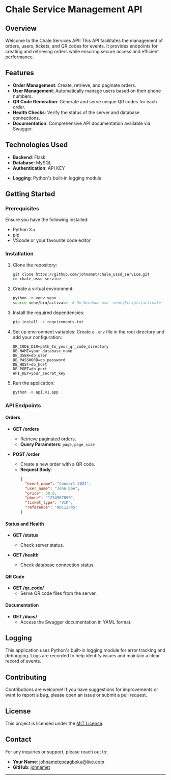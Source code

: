 # Chale Service Management API

## Overview

Welcome to the Chale Services API! This API facilitates the management of orders, users, tickets, and QR codes for events. It provides endpoints for creating and retrieving orders while ensuring secure access and efficient performance.

## Features

- **Order Management**: Create, retrieve, and paginate orders.
- **User Management**: Automatically manage users based on their phone numbers.
- **QR Code Generation**: Generate and serve unique QR codes for each order.
- **Health Checks**: Verify the status of the server and database connections.
- **Documentation**: Comprehensive API documentation available via Swagger.

## Technologies Used

- **Backend**: Flask
- **Database**: MySQL
- **Authentication**: API KEY
<!-- - **Caching**: Redis (if applicable)
- **Message Broker**: RabbitMQ (if applicable) -->
- **Logging**: Python's built-in logging module

## Getting Started

### Prerequisites

Ensure you have the following installed:

- Python 3.x
- pip
- VScode or your favourite code editor

### Installation

1. Clone the repository:
   ```bash
   git clone https://github.com/johnamet/chale_ussd_service.git
   cd chale_ussd-service
   ```

2. Create a virtual environment:
   ```bash
   python -m venv venv
   source venv/bin/activate  # On Windows use `venv\Scripts\activate`
   ```

3. Install the required dependencies:
   ```bash
   pip install -r requirements.txt
   ```

4. Set up environment variables:
   Create a `.env` file in the root directory and add your configuration:
   ```plaintext
   QR_CODE_DIR=path_to_your_qr_code_directory
   DB_NAME=your_database_name
   DB_USER=db_user
   DB_PASSWORD=db_password
   DB_HOST=db_host
   DB_PORT=db_port
   API_KEY=your_secret_key
   ```

5. Run the application:
   ```bash
   python -m api.v1.app
   ```

### API Endpoints

#### Orders

- **GET /orders**
  - Retrieve paginated orders.
  - **Query Parameters**: `page`, `page_size`

- **POST /order**
  - Create a new order with a QR code.
  - **Request Body**:
    ```json
    {
      "event_name": "Concert 2024",
      "user_name": "John Doe",
      "price": 50.0,
      "phone": "1234567890",
      "ticket_type": "VIP",
      "reference": "ABC12345"
    }
    ```

#### Status and Health

- **GET /status**
  - Check server status.
  
- **GET /health**
  - Check database connection status.

#### QR Code

- **GET /qr_code/<filename>**
  - Serve QR code files from the server.

#### Documentation

- **GET /docs/**
  - Access the Swagger documentation in YAML format.

## Logging

This application uses Python's built-in logging module for error tracking and debugging. Logs are recorded to help identify issues and maintain a clear record of events.

## Contributing

Contributions are welcome! If you have suggestions for improvements or want to report a bug, please open an issue or submit a pull request.

## License

This project is licensed under the [MIT License](LICENSE).

## Contact

For any inquiries or support, please reach out to:

- **Your Name**: [johnametepeagboku@live.com](mailto:johnametepeagboku@live.com)
- **GitHub**: [johnamet](https://github.com/johnamet)

---
